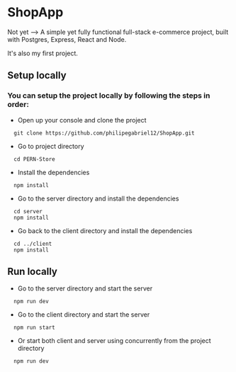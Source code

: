 # ShopApp

Not yet --> A simple yet fully functional full-stack e-commerce project, built with Postgres, Express, React and Node.

It's also my first project.

## Setup locally

### You can setup the project locally by following the steps in order:

* Open up your console and clone the project
```
  git clone https://github.com/philipegabriel12/ShopApp.git
```
* Go to project directory
```shell
  cd PERN-Store
```
* Install the dependencies
```
  npm install
```
* Go to the server directory and install the dependencies
```shell
  cd server
  npm install
```
* Go back to the client directory and install the dependencies
```shell
  cd ../client
  npm install
```

## Run locally
* Go to the server directory and start the server
```
  npm run dev
```
* Go to the client directory and start the server
```
  npm run start
```
* Or start both client and server using concurrently from the project directory
```
  npm run dev
```


